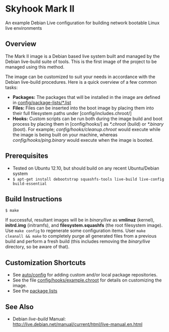 Skyhook Mark II
===============
An example Debian Live configuration for building network bootable Linux live environments


Overview
--------
The Mark II image is a Debian based live system built and managed by the Debian live-build suite of tools.  This is the first image of the project to be managed using this method.

The image can be customized to suit your needs in accordance with the Debian live-build procedures.  Here is a quick overview of a few common tasks:

* **Packages:** The packages that will be installed in the image are defined in [config/package-lists/*.list](config/package-lists)
* **Files:** Files can be inserted into the boot image by placing them into their full filesystem paths under [config/includes.chroot/]
* **Hooks:** Custom scripts can be run both during the image build and boot process by placing them in [config/hooks/] as _*.chroot_ (build) or _*.binary_ (boot).  For example; _config/hooks/cleanup.chroot_ would execute while the image is being built on your machine, whereas _config/hooks/ping.binary_ would execute when the image is booted.


Prerequisites
-------------
* Tested on Ubuntu 12.10, but should build on any recent Ubuntu/Debian system
* `$ apt-get install debootstrap squashfs-tools live-build live-config build-essential`

Build Instructions
------------------
```
$ make
```

If successful, resultant images will be in _binary/live_ as **vmlinuz** (kernel), **initrd.img** (initramfs), and **filesystem.squashfs** (the root filesystem image).  Use `make config` to regenerate some configuration items.  User `make cleanall && make` to completely purge all generated files from a previous build and perform a fresh build (this includes removing the _binary/live_ directory, so be aware of that).


Customization Shortcuts
-----------------------
* See [auto/config](auto/config) for adding custom and/or local package repositories.
* See the file [config/hooks/example.chroot](config/hooks/example.chroot) for details on customizing the image.
* See the [package lists](config/package-lists)

See Also
--------
* Debian _live-build_ Manual: http://live.debian.net/manual/current/html/live-manual.en.html
